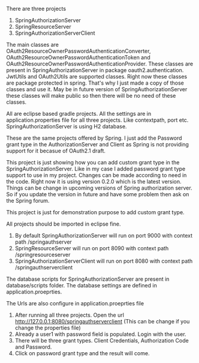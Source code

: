 There are three projects 

1) SpringAuthorizationServer
2) SpringResourceServer
3) SpringAuthorizationServerClient

The main classes are OAuth2ResourceOwnerPasswordAuthenticationConverter, OAuth2ResourceOwnerPasswordAuthenticationToken and 
OAuth2ResourceOwnerPasswordAuthenticationProvider. These classes are present in SpringAuthorizationServer in package oauth2.authentication. JwtUtils and OAuth2Utils are 
supported classes. Right now these classes are package protected in spring. That's why I just made a copy of those classes and use it. May be in future version of 
SpringAuthorizationServer these classes will make public so then there will be no need of these classes.

All are eclipse based gradle projects. All the settings are in application.properties file for all three projects. Like contextpath, port etc. SpringAuthorizationServer is 
using H2 database. 

These are the same projects offered by Spring. I just add the Password grant type in the AuthorizationServer and Client as Spring is not providing support 
for it becasue of OAuth2.1 draft.

This project is just showing how you can add custom grant type in the SpringAuthorizationServer. Like in my case I added password grant type support to use in my project. Changes
can be made according to need in the code. Right now it is using version 0.2.0 which is the latest version. Things can be change in upcoming versions of Spring authorization 
server. So if you update the version in future and have some problem then ask on the Spring forum. 

This project is just for demonstration purpose to add custom grant type.

All projects should be imported in eclipse fine. 

1) By default SpringAuthorizationServer will run on port 9000 with context path /springauthserver
2) SpringResourceServer will run on port 8090 with context path /springresourceserver
3) SpringAuthorizationServerClient will run on port 8080 with context path /springauthserverclient

The database scripts for SpringAuthorizationServer are present in database/scripts folder. The database settings are defined in application.proeprties.

The Urls are also configure in application.proeprties file

1) After running all three projects. Open the url http://127.0.0.1:8080/springauthserverclient   (This can be change if you change the properties file)
2) Already a user1 with password field is populated. Login with the user.
3) There will be three grant types. Client Credentials, Authorization Code and Password.
4) Click on password grant type and the result will come.
